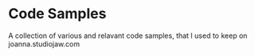 # Code Samples
A collection of various and relavant code samples, that I used to keep on joanna.studiojaw.com